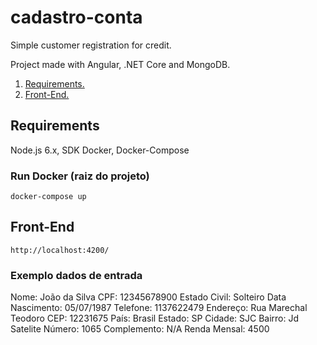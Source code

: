 # cadastro-conta
Simple customer registration for credit.

Project made with Angular, .NET Core and MongoDB.

1. [ Requirements. ](#req)
2. [ Front-End. ](#api)

<a name="req"></a>
## Requirements
Node.js 6.x, SDK Docker, Docker-Compose

### Run Docker (raiz do projeto)
```
docker-compose up
```

## Front-End
```
http://localhost:4200/
```

### Exemplo dados de entrada
Nome: João da Silva
CPF: 12345678900
Estado Civil: Solteiro
Data Nascimento: 05/07/1987
Telefone: 1137622479
Endereço: Rua Marechal Teodoro
CEP: 12231675
País: Brasil
Estado: SP
Cidade: SJC
Bairro: Jd Satelite
Número: 1065
Complemento: N/A
Renda Mensal: 4500
